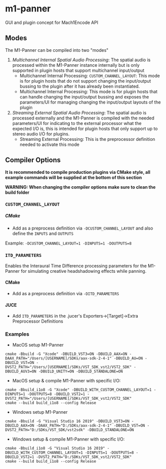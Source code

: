 # m1-panner
GUI and plugin concept for Mach1Encode API

## Modes
The M1-Panner can be compiled into two "modes"
 1. *Multichannel Internal Spatial Audio Processing*: The spatial audio is processed within the M1-Panner instance internally but is only supported in plugin hosts that support multichannel input/output
 	- Multichannel Internal Processing: `CUSTOM_CHANNEL_LAYOUT`: This mode is for plugin hosts that do not support changing the input/output bussing to the plugin after it has already been instantiated.
 	- Multichannel Internal Processing: This mode is for plugin hosts that can handle changing the input/output bussing and exposes the parameters/UI for managing changing the input/output layouts of the plugin
 2. *Streaming External Spatial Audio Processing*: The spatial audio is processed externally and the M1-Panner is compiled with the needed parameters/UI for indicating to the external processor what the expected I/O is, this is intended for plugin hosts that only support up to stereo audio I/O for plugins.
 	- Streaming External Processing: This is the preprocessor definition needed to activate this mode

## Compiler Options

**It is recommended to compile production plugins via CMake style, all example commands will be supplied at the bottom of this section**

**WARNING: When changing the compiler options make sure to clean the build folder**

### `CUSTOM_CHANNEL_LAYOUT`

##### CMake
- Add as a preprocess definition via `-DCUSTOM_CHANNEL_LAYOUT` and also define the `INPUTS` and `OUTPUTS`

Example:
`-DCUSTOM_CHANNEL_LAYOUT=1 -DINPUTS=1 -DOUTPUTS=8`

### `ITD_PARAMETERS`
Enables the Interaural Time Difference processing parameters for the M1-Panner for simulating creative headshadowing effects while panning.

#### CMake
- Add as a preprocess definition via `-DITD_PARAMETERS`

#### JUCE
- Add `ITD_PARAMETERS` in the .jucer's Exporters->[Target]->Extra Preprocessor Definitions

### Examples

- MacOS setup M1-Panner
```
cmake -Bbuild -G "Xcode" -DBUILD_VST3=ON -DBUILD_AAX=ON -DAAX_PATH="/Users/[USERNAME]/SDKs/aax-sdk-2-4-1" -DBUILD_AU=ON -DBUILD_VST=ON -DVST2_PATH="/Users/[USERNAME]/SDKs/VST_SDK_vst2/VST2_SDK" -DBUILD_AUV3=ON -DBUILD_UNITY=ON -DBUILD_STANDALONE=ON
```

- MacOS setup & compile M1-Panner with specific I/O:
```
cmake -Bbuild_i1o8 -G "Xcode" -DBUILD_WITH_CUSTOM_CHANNEL_LAYOUT=1 -DINPUTS=1 -DOUTPUTS=8 -DBUILD_VST2=1 -DVST2_PATH="/Users/[USERNAME]/SDKs/VST_SDK_vst2/VST2_SDK"
cmake --build build_i1o8 --config Release
```

- Windows setup M1-Panner
```
cmake -Bbuild -G "Visual Studio 16 2019" -DBUILD_VST3=ON -DBUILD_AAX=ON -DAAX_PATH="D:/SDKs/aax-sdk-2-4-1" -DBUILD_VST=ON -DVST2_PATH="D:/SDKs/VST_SDK/vst2sdk" -DBUILD_STANDALONE=ON
```

- Windows setup & compile M1-Panner with specific I/O:
```
cmake -Bbuild_i1o8 -G "Visual Studio 16 2019" -DBUILD_WITH_CUSTOM_CHANNEL_LAYOUT=1 -DINPUTS=1 -DOUTPUTS=8 -DBUILD_VST2=1 -DVST2_PATH="D:/SDKs/VST_SDK_vst2/VST2_SDK"
cmake --build build_i1o8 --config Release
```
